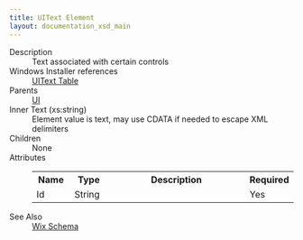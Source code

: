 ```yaml
---
title: UIText Element
layout: documentation_xsd_main
---
```

<dl>
  <dt>Description</dt>
  <dd>                 Text associated with certain controls             </dd>
  <dt>Windows Installer references</dt>
  <dd>
    <a href="http://msdn.microsoft.com/library/aa372101.aspx" target="_blank">UIText Table</a>
  </dd>
  <dt>Parents</dt>
  <dd>
    <a href="../ui/">UI</a>
  </dd>
  <dt>Inner Text (xs:string)</dt>
  <dd>Element value is text, may use CDATA if needed to escape XML delimiters</dd>
  <dt>Children</dt>
  <dd>None</dd>
  <dt>Attributes</dt>
  <dd>
    <table cellspacing="0" cellpadding="0" class="schema">
      <tr>
        <th width="15%">Name</th>
        <th width="15%">Type</th>
        <th width="65%">Description</th>
        <th width="15%">Required</th>
      </tr>
      <tr>
        <td>Id</td>
        <td>String</td>
        <td>&nbsp;</td>
        <td>Yes</td>
      </tr>
    </table>
  </dd>
  <dt>See Also</dt>
  <dd>
    <a href="../">Wix Schema</a>
  </dd>
</dl>
